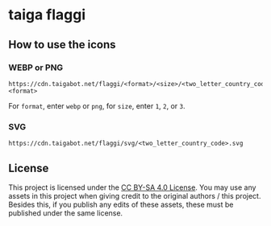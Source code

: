 # taiga flaggi

## How to use the icons

### WEBP or PNG

```
https://cdn.taigabot.net/flaggi/<format>/<size>/<two_letter_country_code>.<format>
```

For `format`, enter `webp` or `png`, for `size`, enter `1`, `2`, or `3`.

### SVG

```
https://cdn.taigabot.net/flaggi/svg/<two_letter_country_code>.svg
```

## License

This project is licensed under the [CC BY-SA 4.0 License](https://github.com/taigahq/flaggi/blob/main/license.md). You may use any assets in this project when giving credit to the original authors / this project. Besides this, if you publish any edits of these assets, these must be published under the same license.
